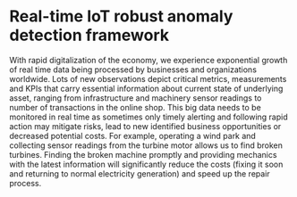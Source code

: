 # Real-time IoT robust anomaly detection framework

With rapid digitalization of the economy, we experience exponential growth of real time data being processed by businesses and organizations worldwide. Lots of new observations depict critical metrics, measurements and KPIs that carry essential information about current state of underlying asset, ranging from infrastructure and machinery sensor readings to number of transactions in the online shop. This big data needs to be monitored in real time as sometimes only timely alerting and following rapid action may mitigate risks, lead to new identified business opportunities or decreased potential costs. For example, operating a wind park and collecting sensor readings from the turbine motor allows us to find broken turbines. Finding the broken machine promptly and providing mechanics with the latest information will significantly reduce the costs (fixing it soon and returning to normal electricity generation) and speed up the repair process.
